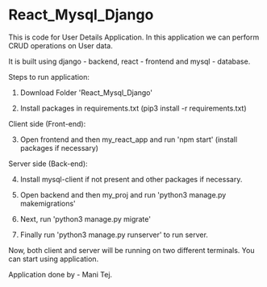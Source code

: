 # React_Mysql_Django

This is code for User Details Application.
In this application we can perform CRUD operations on User data. 

It is built using django - backend, react - frontend and mysql - database.

Steps to run application:

1. Download Folder 'React_Mysql_Django'   

2. Install packages in requirements.txt (pip3 install -r requirements.txt)

Client side (Front-end):

3. Open frontend and then my_react_app and run 'npm start' (install packages if necessary)

Server side (Back-end):

4. Install mysql-client if not present and other packages if necessary.

5. Open backend and then my_proj and run 'python3 manage.py makemigrations'

6. Next, run 'python3 manage.py migrate'

7. Finally run 'python3 manage.py runserver' to run server.

Now, both client and server will be running on two different terminals.
You can start using application.

Application done by - Mani Tej. 
  
